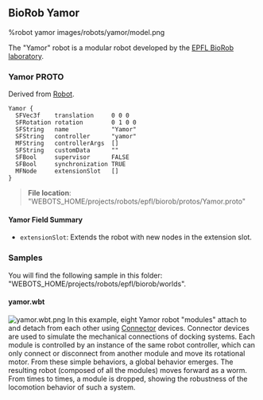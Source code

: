 ## BioRob Yamor

%robot yamor images/robots/yamor/model.png

The "Yamor" robot is a modular robot developed by the [EPFL BioRob laboratory](https://biorob.epfl.ch/).

### Yamor PROTO

Derived from [Robot](../reference/robot.md).

```
Yamor {
  SFVec3f    translation     0 0 0
  SFRotation rotation        0 1 0 0
  SFString   name            "Yamor"
  SFString   controller      "yamor"
  MFString   controllerArgs  []
  SFString   customData      ""
  SFBool     supervisor      FALSE
  SFBool     synchronization TRUE
  MFNode     extensionSlot   []
}
```

> **File location**: "WEBOTS\_HOME/projects/robots/epfl/biorob/protos/Yamor.proto"

#### Yamor Field Summary

- `extensionSlot`: Extends the robot with new nodes in the extension slot.

### Samples

You will find the following sample in this folder: "WEBOTS\_HOME/projects/robots/epfl/biorob/worlds".

#### yamor.wbt

![yamor.wbt.png](images/robots/yamor/yamor.wbt.png) In this example, eight Yamor robot "modules" attach to and detach from each other using [Connector](../reference/connector.md) devices.
Connector devices are used to simulate the mechanical connections of docking systems.
Each module is controlled by an instance of the same robot controller, which can only connect or disconnect from another module and move its rotational motor.
From these simple behaviors, a global behavior emerges.
The resulting robot (composed of all the modules) moves forward as a worm.
From times to times, a module is dropped, showing the robustness of the locomotion behavior of such a system.
